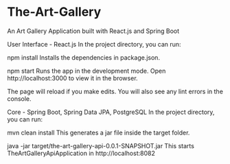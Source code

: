 # The-Art-Gallery
An Art Gallery Application built with React.js and Spring Boot

User Interface - React.js
In the project directory, you can run:

npm install
Installs the dependencies in package.json.

npm start
Runs the app in the development mode.
Open http://localhost:3000 to view it in the browser.

The page will reload if you make edits.
You will also see any lint errors in the console.

Core - Spring Boot, Spring Data JPA, PostgreSQL
In the project directory, you can run:

mvn clean install
This generates a jar file inside the target folder.

java -jar target/the-art-gallery-api-0.0.1-SNAPSHOT.jar
This starts TheArtGalleryApiApplication in http://localhost:8082




